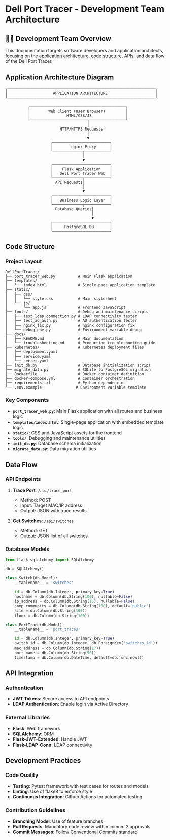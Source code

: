 # Dell Port Tracer - Development Team Architecture

## 👨‍💻 Development Team Overview

This documentation targets software developers and application architects, focusing on the application architecture, code structure, APIs, and data flow of the Dell Port Tracer.

## Application Architecture Diagram

```
┌─────────────────────────────────────────────────────────────────┐
│                    APPLICATION ARCHITECTURE                     │
└─────────────────────────────────────────────────────────────────┘

          ┌──────────────────────────────────────────┐
          │        Web Client (User Browser)         │
          │                HTML/CSS/JS               │
          └─────────────────────────┬────────────────┘
                                    │
                        HTTP/HTTPS Requests
                                    │
                                    ▼
                    ┌─────────────────────────┐
                    │        nginx Proxy      │
                    └─────────────┬───────────┘
                                  │
                                  ▼
                    ┌─────────────────────────┐
                    │    Flask Application    │
                    │   Dell Port Tracer Web  │
                    └─────────────┬───────────┘
                      API Requests│
                                  │
                                  ▼
                    ┌─────────────────────────┐
                    │   Business Logic Layer  │
                    └─────────────┬───────────┘
                      Database Queries│
                                      │
                                      ▼
                    ┌─────────────────────────┐
                    │     PostgreSQL DB       │
                    └─────────────────────────┘
```

## Code Structure

### Project Layout

```
DellPortTracer/
├── port_tracer_web.py          # Main Flask application
├── templates/
│   └── index.html              # Single-page application template
├── static/
│   ├── css/
│   │   └── style.css           # Main stylesheet
│   └── js/
│       └── app.js              # Frontend JavaScript
├── tools/                      # Debug and maintenance scripts
│   ├── test_ldap_connection.py # LDAP connectivity tester
│   ├── test_ad_auth.py         # AD authentication tester
│   ├── nginx_fix.py            # nginx configuration fix
│   └── debug_env.py            # Environment variable debug
├── docs/
│   ├── README.md               # Main documentation
│   └── troubleshooting.md      # Production troubleshooting guide
├── kubernetes/                 # Kubernetes deployment files
│   ├── deployment.yaml
│   ├── service.yaml
│   └── secret.yaml
├── init_db.py                  # Database initialization script
├── migrate_data.py             # SQLite to PostgreSQL migration
├── Dockerfile                  # Docker container definition
├── docker-compose.yml          # Container orchestration
├── requirements.txt            # Python dependencies
└── .env.example               # Environment variable template
```

### Key Components

- **`port_tracer_web.py`**: Main Flask application with all routes and business logic
- **`templates/index.html`**: Single-page application with embedded template logic
- **`static/`**: CSS and JavaScript assets for the frontend
- **`tools/`**: Debugging and maintenance utilities
- **`init_db.py`**: Database schema initialization
- **`migrate_data.py`**: Data migration utilities

## Data Flow

### API Endpoints

1. **Trace Port**: `/api/trace_port`
   - Method: POST
   - Input: Target MAC/IP address
   - Output: JSON with trace results

2. **Get Switches**: `/api/switches`
   - Method: GET
   - Output: JSON list of all switches

### Database Models

```python
from flask_sqlalchemy import SQLAlchemy

db = SQLAlchemy()

class Switch(db.Model):
    __tablename__ = 'switches'

    id = db.Column(db.Integer, primary_key=True)
    hostname = db.Column(db.String(100), nullable=False)
    ip_address = db.Column(db.String(15), nullable=False)
    snmp_community = db.Column(db.String(100), default='public')
    site = db.Column(db.String(100))
    floor = db.Column(db.String(100))

class PortTrace(db.Model):
    __tablename__ = 'port_traces'

    id = db.Column(db.Integer, primary_key=True)
    switch_id = db.Column(db.Integer, db.ForeignKey('switches.id'))
    mac_address = db.Column(db.String(17))
    port_name = db.Column(db.String(50))
    timestamp = db.Column(db.DateTime, default=db.func.now())
```

## API Integration

### Authentication

- **JWT Tokens**: Secure access to API endpoints
- **LDAP Authentication**: Enable login via Active Directory

### External Libraries

- **Flask**: Web framework
- **SQLAlchemy**: ORM
- **Flask-JWT-Extended**: Handle JWT
- **Flask-LDAP-Conn**: LDAP connectivity

## Development Practices

### Code Quality

- **Testing**: Pytest framework with test cases for routes and models
- **Linting**: Use of flake8 to enforce style
- **Continuous Integration**: Github Actions for automated testing

### Contribution Guidelines

- **Branching Model**: Use of feature branches
- **Pull Requests**: Mandatory code review with minimum 2 approvals
- **Commit Messages**: Follow Conventional Commits standard
